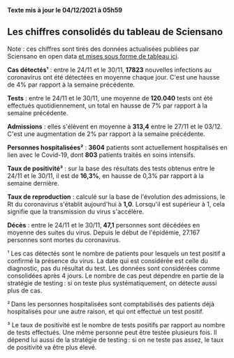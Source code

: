 <strong>Texte mis à jour le 04/12/2021 à 05h59</strong><h2>Les chiffres consolidés du tableau de Sciensano</h2><p>Note : ces chiffres sont tirés des données actualisées publiées par Sciensano en open data <a href='https://datastudio.google.com/embed/u/0/reporting/c14a5cfc-cab7-4812-848c-0369173148ab/page/ZwmOB_blank'>et mises sous forme de tableau ici</a>.<p><strong>Cas détectés¹</strong> : entre le 24/11 et le 30/11,<strong> 17823</strong> nouvelles infections au coronavirus ont été détectées en moyenne chaque jour. C'est une hausse de 4% par rapport à la semaine précédente.<p><strong>Tests</strong> : entre le 24/11 et le 30/11, une moyenne de<strong> 120.040</strong> tests ont été effectués quotidiennement, un total en hausse de 7% par rapport à la semaine précédente.<p><strong>Admissions</strong> : elles s'élèvent en moyenne à <strong> 313,4</strong> entre le 27/11 et le 03/12. C'est une augmentation de 2% par rapport à la semaine précédente.<p><strong>Personnes hospitalisées²</strong> : <strong>3604</strong> patients sont actuellement hospitalisés en lien avec le Covid-19, dont <strong>803</strong> patients traités en soins intensifs.<p><strong>Taux de positivité³</strong> : sur la base des résultats des tests obtenus entre le 24/11 et le 30/11, il est de <strong>16,3%</strong>, en hausse de 0,3% par rapport à la semaine dernière.<p><strong>Taux de reproduction</strong> : calculé sur la base de l'évolution des admissions, le Rt du coronavirus s'établit aujourd'hui à <strong>1,0</strong>. Lorsqu'il est supérieur à 1, cela signifie que la transmission du virus s'accélère.<p><strong>Décès</strong> : entre le 24/11 et le 30/11,<strong> 47,1</strong> personnes sont décédées en moyenne des suites du virus. Depuis le début de l'épidémie, 27.167 personnes sont mortes du coronavirus.<p>¹ Les cas détectés sont le nombre de patients pour lesquels un test positif a confirmé la présence du virus. La date qui est considérée est celle du diagnostic, pas du résultat du test. Les données sont considérées comme consolidées après 4 jours. Le nombre de cas peut dépendre en partie de la stratégie de testing : si on teste plus systématiquement, on détecte aussi plus de cas.<p>² Dans les personnes hospitalisées sont comptabilisés des patients déjà hospitalisés pour une autre raison, et qui ont effectué un test positif.<p>³ Le taux de positivité est le nombre de tests positifs par rapport au nombre de tests effectués. Une même personne peut être testée plusieurs fois. Il dépend lui aussi de la stratégie de testing : si on ne teste pas assez, le taux de positivité va être plus élevé.